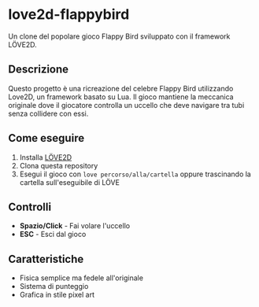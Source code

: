 # love2d-flappybird

Un clone del popolare gioco Flappy Bird sviluppato con il framework LÖVE2D.

## Descrizione
Questo progetto è una ricreazione del celebre Flappy Bird utilizzando Love2D, un framework basato su Lua. Il gioco mantiene la meccanica originale dove il giocatore controlla un uccello che deve navigare tra tubi senza collidere con essi.

## Come eseguire
1. Installa [LÖVE2D](https://love2d.org/)
2. Clona questa repository
3. Esegui il gioco con `love percorso/alla/cartella` oppure trascinando la cartella sull'eseguibile di LÖVE

## Controlli
- **Spazio/Click** - Fai volare l'uccello
- **ESC** - Esci dal gioco

## Caratteristiche
- Fisica semplice ma fedele all'originale
- Sistema di punteggio
- Grafica in stile pixel art
